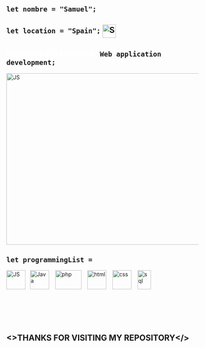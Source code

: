 ## `let nombre = "Samuel";`

## `let location = "Spain";`<span style="vertical-align: middle;"><img src="https://images.emojiterra.com/google/noto-emoji/unicode-15/color/512px/1f1ea-1f1f8.png" alt="Spain's flag" style="width: 35px; height: 35px; margin-left: 5px;"></span> 


## <span style="color:white"> Currently I'm studying </span>&nbsp; `Web application development;`


<img src="https://www.wingstechsolutions.com/wp-content/uploads/2022/03/full-stack-development.gif" alt="JS" width="750px" height="450px">

## `let programmingList =`

<img src="https://upload.wikimedia.org/wikipedia/commons/thumb/6/6a/JavaScript-logo.png/600px-JavaScript-logo.png?20120221235433" alt="JS" width="50px" height="50px"> &nbsp;
<img src="https://brandslogos.com/wp-content/uploads/images/large/java-logo-1.png" alt="Java" width="50px" height="50px"> &nbsp;&nbsp;
<img src="https://upload.wikimedia.org/wikipedia/commons/thumb/2/27/PHP-logo.svg/2560px-PHP-logo.svg.png" alt="php" width="69px" height="50px"> &nbsp;&nbsp;
<img src="https://cdn-icons-png.flaticon.com/512/732/732212.png" alt="html" width="50px" height="50px"> &nbsp;&nbsp;
<img src="https://upload.wikimedia.org/wikipedia/commons/thumb/6/62/CSS3_logo.svg/2048px-CSS3_logo.svg.png" alt="css" width="50px" height="50px"> &nbsp;&nbsp;
<img src="https://seeklogo.com/images/A/azure-sql-database-logo-D7A32C9CD9-seeklogo.com.png" alt="sql" width="35px" height="50px"> &nbsp;

<br><br><br><br>

## <>THANKS FOR VISITING MY REPOSITORY</></p>
